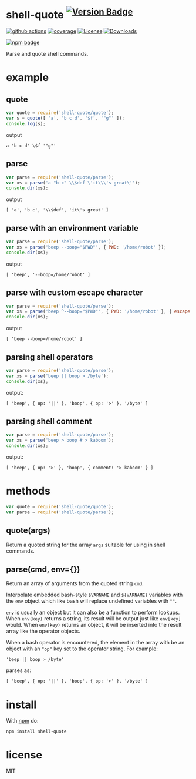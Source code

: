 # shell-quote <sup>[![Version Badge][npm-version-svg]][package-url]</sup>

[![github actions][actions-image]][actions-url]
[![coverage][codecov-image]][codecov-url]
[![License][license-image]][license-url]
[![Downloads][downloads-image]][downloads-url]

[![npm badge][npm-badge-png]][package-url]

Parse and quote shell commands.

# example

## quote

``` js
var quote = require('shell-quote/quote');
var s = quote([ 'a', 'b c d', '$f', '"g"' ]);
console.log(s);
```

output

```
a 'b c d' \$f '"g"'
```

## parse

``` js
var parse = require('shell-quote/parse');
var xs = parse('a "b c" \\$def \'it\\\'s great\'');
console.dir(xs);
```

output

```
[ 'a', 'b c', '\\$def', 'it\'s great' ]
```

## parse with an environment variable

``` js
var parse = require('shell-quote/parse');
var xs = parse('beep --boop="$PWD"', { PWD: '/home/robot' });
console.dir(xs);
```

output

```
[ 'beep', '--boop=/home/robot' ]
```

## parse with custom escape character

``` js
var parse = require('shell-quote/parse');
var xs = parse('beep ^--boop="$PWD"', { PWD: '/home/robot' }, { escape: '^' });
console.dir(xs);
```

output

```
[ 'beep --boop=/home/robot' ]
```

## parsing shell operators

``` js
var parse = require('shell-quote/parse');
var xs = parse('beep || boop > /byte');
console.dir(xs);
```

output:

```
[ 'beep', { op: '||' }, 'boop', { op: '>' }, '/byte' ]
```

## parsing shell comment

``` js
var parse = require('shell-quote/parse');
var xs = parse('beep > boop # > kaboom');
console.dir(xs);
```

output:

```
[ 'beep', { op: '>' }, 'boop', { comment: '> kaboom' } ]
```

# methods

``` js
var quote = require('shell-quote/quote');
var parse = require('shell-quote/parse');
```

## quote(args)

Return a quoted string for the array `args` suitable for using in shell commands.

## parse(cmd, env={})

Return an array of arguments from the quoted string `cmd`.

Interpolate embedded bash-style `$VARNAME` and `${VARNAME}` variables with the `env` object which like bash will replace
undefined variables with `""`.

`env` is usually an object but it can also be a function to perform lookups. When `env(key)` returns a string, its
result will be output just like `env[key]`
would. When `env(key)` returns an object, it will be inserted into the result array like the operator objects.

When a bash operator is encountered, the element in the array with be an object with an `"op"` key set to the operator
string. For example:

```
'beep || boop > /byte'
```

parses as:

```
[ 'beep', { op: '||' }, 'boop', { op: '>' }, '/byte' ]
```

# install

With [npm](http://npmjs.org) do:

```
npm install shell-quote
```

# license

MIT

[package-url]: https://npmjs.org/package/shell-quote

[npm-version-svg]: https://versionbadg.es/ljharb/shell-quote.svg

[deps-svg]: https://david-dm.org/ljharb/shell-quote.svg

[deps-url]: https://david-dm.org/ljharb/shell-quote

[dev-deps-svg]: https://david-dm.org/ljharb/shell-quote/dev-status.svg

[dev-deps-url]: https://david-dm.org/ljharb/shell-quote#info=devDependencies

[npm-badge-png]: https://nodei.co/npm/shell-quote.png?downloads=true&stars=true

[license-image]: https://img.shields.io/npm/l/shell-quote.svg

[license-url]: LICENSE

[downloads-image]: https://img.shields.io/npm/dm/shell-quote.svg

[downloads-url]: https://npm-stat.com/charts.html?package=shell-quote

[codecov-image]: https://codecov.io/gh/ljharb/shell-quote/branch/main/graphs/badge.svg

[codecov-url]: https://app.codecov.io/gh/ljharb/shell-quote/

[actions-image]: https://img.shields.io/endpoint?url=https://github-actions-badge-u3jn4tfpocch.runkit.sh/ljharb/shell-quote

[actions-url]: https://github.com/ljharb/shell-quote/actions
